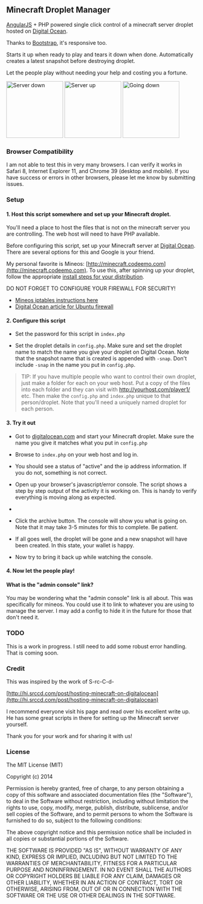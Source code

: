 Minecraft Droplet Manager
-------------------------

[AngularJS](http://angularjs.org/) + PHP powered single click control of a minecraft server droplet hosted on [Digital Ocean](https://www.digitalocean.com).

Thanks to [Bootstrap](http://getbootstrap.com/), it's responsive too.

Starts it up when ready to play and tears it down when done. Automatically creates a latest snapshot before destroying droplet.

Let the people play without needing your help and costing you a fortune.

<img src="https://raw.githubusercontent.com/gnonai/minecraft-droplet-manager/master/screenshots/Capture3.PNG" alt="Server down" height="150px">
<img src="https://raw.githubusercontent.com/gnonai/minecraft-droplet-manager/master/screenshots/Capture1.PNG" alt="Server up" height="150px">
<img src="https://raw.githubusercontent.com/gnonai/minecraft-droplet-manager/master/screenshots/Capture2.PNG" alt="Going down" height="150px">


### Browser Compatibility

I am not able to test this in very many browsers. I can verify it works in Safari 8, Internet Explorer 11, and Chrome 39 (desktop and mobile). If you have success or errors in other browsers, please let me know by submitting issues.

### Setup

#### 1. Host this script somewhere and set up your Minecraft droplet.

You'll need a place to host the files that is not on the minecraft server you are controlling. The web host will need to have PHP available.

Before configuring this script, set up your Minecraft server at [Digital Ocean](https://www.digitalocean.com). There are several options for this and Google is your friend.

My personal favorite is Mineos: [http://minecraft.codeemo.com](http://minecraft.codeemo.com). To use this, after spinning up your droplet, follow the appropriate [install steps for your distribution](http://minecraft.codeemo.com/mineoswiki/index.php?title=Main_Page).

DO NOT FORGET TO CONFIGURE YOUR FIREWALL FOR SECURITY!
- [Mineos iptables instructions here](http://minecraft.codeemo.com/mineoswiki/index.php?title=Iptables)
- [Digital Ocean article for Ubuntu firewall](https://www.digitalocean.com/community/tutorials/additional-recommended-steps-for-new-ubuntu-14-04-servers)

#### 2. Configure this script

- Set the password for this script in `index.php`

- Set the droplet details in `config.php`. Make sure and set the droplet name to match the name you give your droplet on Digital Ocean. Note that the snapshot name that is created is appended with `-snap`. Don't include `-snap` in the name you put in `config.php`.

> TIP: If you have multiple people who want to control their own droplet,
> just make a folder for each on your web host. Put a copy of the files into
> each folder and they can visit with http://yourhost.com/player1/ etc.
> Then make the `config.php` and `index.php` unique to that person/droplet.
> Note that you'll need a uniquely named droplet for each person.

#### 3. Try it out

- Got to [digitalocean.com](https://www.digitalocean.com) and start your Minecraft droplet. Make sure the name you give it matches what you put in `config.php`

- Browse to `index.php` on your web host and log in.

- You should see a status of "active" and the ip address information. If you do not, something is not correct.

- Open up your browser's javascript/error console. The script shows a step by step output of the activity it is working on. This is handy to verify everything is moving along as expected.
- 
- Click the archive button. The console will show you what is going on. Note that it may take 3-5 minutes for this to complete. Be patient.

- If all goes well, the droplet will be gone and a new snapshot will have been created. In this state, your wallet is happy.

- Now try to bring it back up while watching the console.

#### 4. Now let the people play!

#### What is the "admin console" link?

You may be wondering what the "admin console" link is all about. This was specifically for mineos. You could use it to link to whatever you are using to manage the server. I may add a config to hide it in the future for those that don't need it.

### TODO

This is a work in progress. I still need to add some robust error handling. That is coming soon.

### Credit

This was inspired by the work of S-rc-C-d-

[http://hi.srccd.com/post/hosting-minecraft-on-digitalocean](http://hi.srccd.com/post/hosting-minecraft-on-digitalocean)

I recommend everyone visit his page and read over his excellent write up. He has some great scripts in there for setting up the Minecraft server yourself.

Thank you for your work and for sharing it with us!

### License

The MIT License (MIT)

Copyright (c) 2014

Permission is hereby granted, free of charge, to any person obtaining a copy of this software and associated documentation files (the "Software"), to deal in the Software without restriction, including without limitation the rights to use, copy, modify, merge, publish, distribute, sublicense, and/or sell copies of the Software, and to permit persons to whom the Software is furnished to do so, subject to the following conditions:

The above copyright notice and this permission notice shall be included in all copies or substantial portions of the Software.

THE SOFTWARE IS PROVIDED "AS IS", WITHOUT WARRANTY OF ANY KIND, EXPRESS OR IMPLIED, INCLUDING BUT NOT LIMITED TO THE WARRANTIES OF MERCHANTABILITY, FITNESS FOR A PARTICULAR PURPOSE AND NONINFRINGEMENT. IN NO EVENT SHALL THE AUTHORS OR COPYRIGHT HOLDERS BE LIABLE FOR ANY CLAIM, DAMAGES OR OTHER LIABILITY, WHETHER IN AN ACTION OF CONTRACT, TORT OR OTHERWISE, ARISING FROM, OUT OF OR IN CONNECTION WITH THE SOFTWARE OR THE USE OR OTHER DEALINGS IN THE SOFTWARE.
